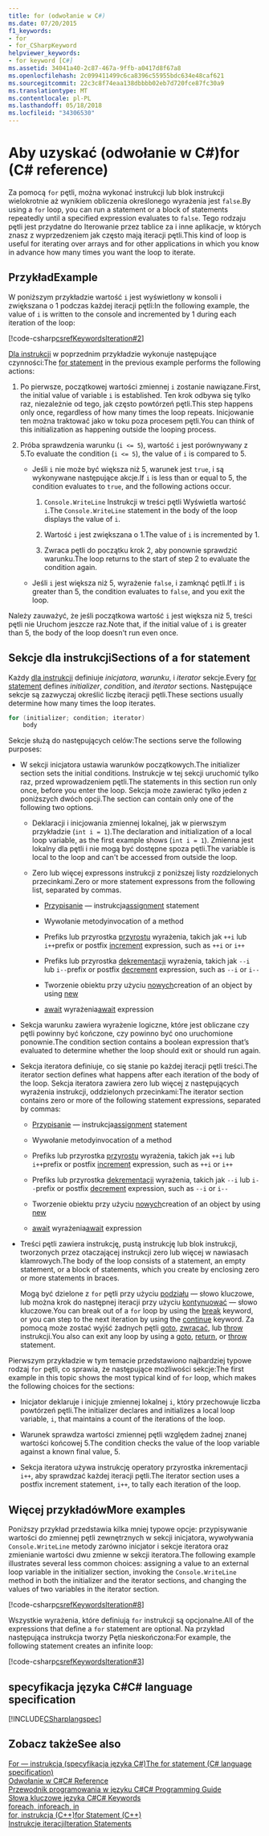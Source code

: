 ```yaml
---
title: for (odwołanie w C#)
ms.date: 07/20/2015
f1_keywords:
- for
- for_CSharpKeyword
helpviewer_keywords:
- for keyword [C#]
ms.assetid: 34041a40-2c87-467a-9ffb-a0417d8f67a8
ms.openlocfilehash: 2c099411499c6ca8396c55955bdc634e48caf621
ms.sourcegitcommit: 22c3c8f74eaa138dbbbb02eb7d720fce87fc30a9
ms.translationtype: MT
ms.contentlocale: pl-PL
ms.lasthandoff: 05/18/2018
ms.locfileid: "34306530"
---
```

# <a name="for-c-reference"></a><span data-ttu-id="b4f50-102">Aby uzyskać (odwołanie w C#)</span><span class="sxs-lookup"><span data-stu-id="b4f50-102">for (C# reference)</span></span>

<span data-ttu-id="b4f50-103">Za pomocą `for` pętli, można wykonać instrukcji lub blok instrukcji wielokrotnie aż wynikiem obliczenia określonego wyrażenia jest `false`.</span><span class="sxs-lookup"><span data-stu-id="b4f50-103">By using a `for` loop, you can run a statement or a block of statements repeatedly until a specified expression evaluates to `false`.</span></span> <span data-ttu-id="b4f50-104">Tego rodzaju pętli jest przydatne do Iterowanie przez tablice za i inne aplikacje, w których znasz z wyprzedzeniem jak często mają iteracji pętli.</span><span class="sxs-lookup"><span data-stu-id="b4f50-104">This kind of loop is useful for iterating over arrays and for other applications in which you know in advance how many times you want the loop to iterate.</span></span>
  
## <a name="example"></a><span data-ttu-id="b4f50-105">Przykład</span><span class="sxs-lookup"><span data-stu-id="b4f50-105">Example</span></span>

<span data-ttu-id="b4f50-106">W poniższym przykładzie wartość `i` jest wyświetlony w konsoli i zwiększana o 1 podczas każdej iteracji pętli:</span><span class="sxs-lookup"><span data-stu-id="b4f50-106">In the following example, the value of `i` is written to the console and incremented by 1 during each iteration of the loop:</span></span>
  
[!code-csharp[csrefKeywordsIteration#2](../../../csharp/language-reference/keywords/codesnippet/CSharp/for_1.cs)]
  
<span data-ttu-id="b4f50-107">[Dla instrukcji](/dotnet/csharp/language-reference/language-specification/statements#the-for-statement) w poprzednim przykładzie wykonuje następujące czynności:</span><span class="sxs-lookup"><span data-stu-id="b4f50-107">The [for statement](/dotnet/csharp/language-reference/language-specification/statements#the-for-statement) in the previous example performs the following actions:</span></span>
  
1.  <span data-ttu-id="b4f50-108">Po pierwsze, początkowej wartości zmiennej `i` zostanie nawiązane.</span><span class="sxs-lookup"><span data-stu-id="b4f50-108">First, the initial value of variable `i` is established.</span></span> <span data-ttu-id="b4f50-109">Ten krok odbywa się tylko raz, niezależnie od tego, jak często powtórzeń pętli.</span><span class="sxs-lookup"><span data-stu-id="b4f50-109">This step happens only once, regardless of how many times the loop repeats.</span></span> <span data-ttu-id="b4f50-110">Inicjowanie ten można traktować jako w toku poza procesem pętli.</span><span class="sxs-lookup"><span data-stu-id="b4f50-110">You can think of this initialization as happening outside the looping process.</span></span>
  
2.  <span data-ttu-id="b4f50-111">Próba sprawdzenia warunku (`i <= 5`), wartość `i` jest porównywany z 5.</span><span class="sxs-lookup"><span data-stu-id="b4f50-111">To evaluate the condition (`i <= 5`), the value of `i` is compared to 5.</span></span>
  
    -   <span data-ttu-id="b4f50-112">Jeśli `i` nie może być większa niż 5, warunek jest `true`, i są wykonywane następujące akcje.</span><span class="sxs-lookup"><span data-stu-id="b4f50-112">If `i` is less than or equal to 5, the condition evaluates to `true`, and the following actions occur.</span></span>  
  
        1.  <span data-ttu-id="b4f50-113">`Console.WriteLine` Instrukcji w treści pętli Wyświetla wartość `i`.</span><span class="sxs-lookup"><span data-stu-id="b4f50-113">The `Console.WriteLine` statement in the body of the loop displays the value of `i`.</span></span>  
  
        2.  <span data-ttu-id="b4f50-114">Wartość `i` jest zwiększana o 1.</span><span class="sxs-lookup"><span data-stu-id="b4f50-114">The value of `i` is incremented by 1.</span></span>  
  
        3.  <span data-ttu-id="b4f50-115">Zwraca pętli do początku krok 2, aby ponownie sprawdzić warunku.</span><span class="sxs-lookup"><span data-stu-id="b4f50-115">The loop returns to the start of step 2 to evaluate the condition again.</span></span>  
  
    -   <span data-ttu-id="b4f50-116">Jeśli `i` jest większa niż 5, wyrażenie `false`, i zamknąć pętli.</span><span class="sxs-lookup"><span data-stu-id="b4f50-116">If `i` is greater than 5, the condition evaluates to `false`, and you exit the loop.</span></span>  
  
<span data-ttu-id="b4f50-117">Należy zauważyć, że jeśli początkowa wartość `i` jest większa niż 5, treści pętli nie Uruchom jeszcze raz.</span><span class="sxs-lookup"><span data-stu-id="b4f50-117">Note that, if the initial value of `i` is greater than 5, the body of the loop doesn't run even once.</span></span>

## <a name="sections-of-a-for-statement"></a><span data-ttu-id="b4f50-118">Sekcje dla instrukcji</span><span class="sxs-lookup"><span data-stu-id="b4f50-118">Sections of a for statement</span></span>
  
<span data-ttu-id="b4f50-119">Każdy [dla instrukcji](/dotnet/csharp/language-reference/language-specification/statements#the-for-statement) definiuje *inicjatora*, *warunku*, i *iterator* sekcje.</span><span class="sxs-lookup"><span data-stu-id="b4f50-119">Every [for statement](/dotnet/csharp/language-reference/language-specification/statements#the-for-statement) defines *initializer*, *condition*, and *iterator* sections.</span></span> <span data-ttu-id="b4f50-120">Następujące sekcje są zazwyczaj określić liczbę iteracji pętli.</span><span class="sxs-lookup"><span data-stu-id="b4f50-120">These sections usually determine how many times the loop iterates.</span></span>  
  
```csharp  
for (initializer; condition; iterator)  
    body  
```  
  
<span data-ttu-id="b4f50-121">Sekcje służą do następujących celów:</span><span class="sxs-lookup"><span data-stu-id="b4f50-121">The sections serve the following purposes:</span></span>
  
-   <span data-ttu-id="b4f50-122">W sekcji inicjatora ustawia warunków początkowych.</span><span class="sxs-lookup"><span data-stu-id="b4f50-122">The initializer section sets the initial conditions.</span></span> <span data-ttu-id="b4f50-123">Instrukcje w tej sekcji uruchomić tylko raz, przed wprowadzeniem pętli.</span><span class="sxs-lookup"><span data-stu-id="b4f50-123">The statements in this section run only once, before you enter the loop.</span></span> <span data-ttu-id="b4f50-124">Sekcja może zawierać tylko jeden z poniższych dwóch opcji.</span><span class="sxs-lookup"><span data-stu-id="b4f50-124">The section can contain only one of the following two options.</span></span>  
  
    -   <span data-ttu-id="b4f50-125">Deklaracji i inicjowania zmiennej lokalnej, jak w pierwszym przykładzie (`int i = 1`).</span><span class="sxs-lookup"><span data-stu-id="b4f50-125">The declaration and initialization of a local loop variable, as the first example shows (`int i = 1`).</span></span> <span data-ttu-id="b4f50-126">Zmienna jest lokalny dla pętli i nie mogą być dostępne spoza pętli.</span><span class="sxs-lookup"><span data-stu-id="b4f50-126">The variable is local to the loop and can't be accessed from outside the loop.</span></span>  
  
    -   <span data-ttu-id="b4f50-127">Zero lub więcej expressons instrukcji z poniższej listy rozdzielonych przecinkami.</span><span class="sxs-lookup"><span data-stu-id="b4f50-127">Zero or more statement expressons from the following list, separated by commas.</span></span>  
  
        -   <span data-ttu-id="b4f50-128">[Przypisanie](../../../csharp/language-reference/operators/assignment-operator.md) — instrukcja</span><span class="sxs-lookup"><span data-stu-id="b4f50-128">[assignment](../../../csharp/language-reference/operators/assignment-operator.md) statement</span></span>  
  
        -   <span data-ttu-id="b4f50-129">Wywołanie metody</span><span class="sxs-lookup"><span data-stu-id="b4f50-129">invocation of a method</span></span>  
  
        -   <span data-ttu-id="b4f50-130">Prefiks lub przyrostka [przyrostu](../../../csharp/language-reference/operators/increment-operator.md) wyrażenia, takich jak `++i` lub `i++`</span><span class="sxs-lookup"><span data-stu-id="b4f50-130">prefix or postfix [increment](../../../csharp/language-reference/operators/increment-operator.md) expression, such as `++i` or `i++`</span></span>  
  
        -   <span data-ttu-id="b4f50-131">Prefiks lub przyrostka [dekrementacji](../../../csharp/language-reference/operators/decrement-operator.md) wyrażenia, takich jak `--i` lub `i--`</span><span class="sxs-lookup"><span data-stu-id="b4f50-131">prefix or postfix [decrement](../../../csharp/language-reference/operators/decrement-operator.md) expression, such as `--i` or `i--`</span></span>  
  
        -   <span data-ttu-id="b4f50-132">Tworzenie obiektu przy użyciu [nowych](../../../csharp/language-reference/keywords/new-operator.md)</span><span class="sxs-lookup"><span data-stu-id="b4f50-132">creation of an object by using [new](../../../csharp/language-reference/keywords/new-operator.md)</span></span>  
  
        -   <span data-ttu-id="b4f50-133">[await](../../../csharp/language-reference/keywords/await.md) wyrażenia</span><span class="sxs-lookup"><span data-stu-id="b4f50-133">[await](../../../csharp/language-reference/keywords/await.md) expression</span></span>  
  
-   <span data-ttu-id="b4f50-134">Sekcja warunku zawiera wyrażenie logiczne, które jest obliczane czy pętli powinny być kończone, czy powinno być ono uruchomione ponownie.</span><span class="sxs-lookup"><span data-stu-id="b4f50-134">The condition section contains a boolean expression that’s evaluated to determine whether the loop should exit or should run again.</span></span>  
  
-   <span data-ttu-id="b4f50-135">Sekcja iteratora definiuje, co się stanie po każdej iteracji pętli treści.</span><span class="sxs-lookup"><span data-stu-id="b4f50-135">The iterator section defines what happens after each iteration of the body of the loop.</span></span> <span data-ttu-id="b4f50-136">Sekcja iteratora zawiera zero lub więcej z następujących wyrażenia instrukcji, oddzielonych przecinkami:</span><span class="sxs-lookup"><span data-stu-id="b4f50-136">The iterator section contains zero or more of the following statement expressions, separated by commas:</span></span>  
  
    -   <span data-ttu-id="b4f50-137">[Przypisanie](../../../csharp/language-reference/operators/assignment-operator.md) — instrukcja</span><span class="sxs-lookup"><span data-stu-id="b4f50-137">[assignment](../../../csharp/language-reference/operators/assignment-operator.md) statement</span></span>  
  
    -   <span data-ttu-id="b4f50-138">Wywołanie metody</span><span class="sxs-lookup"><span data-stu-id="b4f50-138">invocation of a method</span></span>  
  
    -   <span data-ttu-id="b4f50-139">Prefiks lub przyrostka [przyrostu](../../../csharp/language-reference/operators/increment-operator.md) wyrażenia, takich jak `++i` lub `i++`</span><span class="sxs-lookup"><span data-stu-id="b4f50-139">prefix or postfix [increment](../../../csharp/language-reference/operators/increment-operator.md) expression, such as `++i` or `i++`</span></span>  
  
    -   <span data-ttu-id="b4f50-140">Prefiks lub przyrostka [dekrementacji](../../../csharp/language-reference/operators/decrement-operator.md) wyrażenia, takich jak `--i` lub `i--`</span><span class="sxs-lookup"><span data-stu-id="b4f50-140">prefix or postfix [decrement](../../../csharp/language-reference/operators/decrement-operator.md) expression, such as `--i` or `i--`</span></span>  
  
    -   <span data-ttu-id="b4f50-141">Tworzenie obiektu przy użyciu [nowych](../../../csharp/language-reference/keywords/new-operator.md)</span><span class="sxs-lookup"><span data-stu-id="b4f50-141">creation of an object by using [new](../../../csharp/language-reference/keywords/new-operator.md)</span></span>  
  
    -   <span data-ttu-id="b4f50-142">[await](../../../csharp/language-reference/keywords/await.md) wyrażenia</span><span class="sxs-lookup"><span data-stu-id="b4f50-142">[await](../../../csharp/language-reference/keywords/await.md) expression</span></span>  
  
-   <span data-ttu-id="b4f50-143">Treści pętli zawiera instrukcję, pustą instrukcję lub blok instrukcji, tworzonych przez otaczającej instrukcji zero lub więcej w nawiasach klamrowych.</span><span class="sxs-lookup"><span data-stu-id="b4f50-143">The body of the loop consists of a statement, an empty statement, or a block of statements, which you create by enclosing zero or more statements in braces.</span></span>  
  
     <span data-ttu-id="b4f50-144">Mogą być dzielone z `for` pętli przy użyciu [podziału](../../../csharp/language-reference/keywords/break.md) — słowo kluczowe, lub można krok do następnej iteracji przy użyciu [kontynuować](../../../csharp/language-reference/keywords/continue.md) — słowo kluczowe.</span><span class="sxs-lookup"><span data-stu-id="b4f50-144">You can break out of a `for` loop by using the [break](../../../csharp/language-reference/keywords/break.md) keyword, or you can step to the next iteration by using the [continue](../../../csharp/language-reference/keywords/continue.md) keyword.</span></span> <span data-ttu-id="b4f50-145">Za pomocą może zostać wyjść żadnych pętli [goto](../../../csharp/language-reference/keywords/goto.md), [zwracać](../../../csharp/language-reference/keywords/return.md), lub [throw](../../../csharp/language-reference/keywords/throw.md) instrukcji.</span><span class="sxs-lookup"><span data-stu-id="b4f50-145">You also can exit any loop by using a [goto](../../../csharp/language-reference/keywords/goto.md), [return](../../../csharp/language-reference/keywords/return.md), or [throw](../../../csharp/language-reference/keywords/throw.md) statement.</span></span>  
  
<span data-ttu-id="b4f50-146">Pierwszym przykładzie w tym temacie przedstawiono najbardziej typowe rodzaj `for` pętli, co sprawia, że następujące możliwości sekcje:</span><span class="sxs-lookup"><span data-stu-id="b4f50-146">The first example in this topic shows the most typical kind of `for` loop, which makes the following choices for the sections:</span></span>
  
-   <span data-ttu-id="b4f50-147">Inicjator deklaruje i inicjuje zmiennej lokalnej `i`, który przechowuje liczba powtórzeń pętli.</span><span class="sxs-lookup"><span data-stu-id="b4f50-147">The initializer declares and initializes a local loop variable, `i`, that maintains a count of the iterations of the loop.</span></span>  
  
-   <span data-ttu-id="b4f50-148">Warunek sprawdza wartości zmiennej pętli względem żadnej znanej wartości końcowej 5.</span><span class="sxs-lookup"><span data-stu-id="b4f50-148">The condition checks the value of the loop variable against a known final value, 5.</span></span>  
  
-   <span data-ttu-id="b4f50-149">Sekcja iteratora używa instrukcję operatory przyrostka inkrementacji `i++`, aby sprawdzać każdej iteracji pętli.</span><span class="sxs-lookup"><span data-stu-id="b4f50-149">The iterator section uses a postfix increment statement, `i++`, to tally each iteration of the loop.</span></span>

## <a name="more-examples"></a><span data-ttu-id="b4f50-150">Więcej przykładów</span><span class="sxs-lookup"><span data-stu-id="b4f50-150">More examples</span></span>
  
<span data-ttu-id="b4f50-151">Poniższy przykład przedstawia kilka mniej typowe opcje: przypisywanie wartości do zmiennej pętli zewnętrznych w sekcji inicjatora, wywoływania `Console.WriteLine` metody zarówno inicjator i sekcje iteratora oraz zmienianie wartości dwu zmienne w sekcji iteratora.</span><span class="sxs-lookup"><span data-stu-id="b4f50-151">The following example illustrates several less common choices: assigning a value to an external loop variable in the initializer section, invoking the `Console.WriteLine` method in both the initializer and the iterator sections, and changing the values of two variables in the iterator section.</span></span>
  
[!code-csharp[csrefKeywordsIteration#8](../../../csharp/language-reference/keywords/codesnippet/CSharp/for_2.cs)]  
  
<span data-ttu-id="b4f50-152">Wszystkie wyrażenia, które definiują `for` instrukcji są opcjonalne.</span><span class="sxs-lookup"><span data-stu-id="b4f50-152">All of the expressions that define a `for` statement are optional.</span></span> <span data-ttu-id="b4f50-153">Na przykład następująca instrukcja tworzy Pętla nieskończona:</span><span class="sxs-lookup"><span data-stu-id="b4f50-153">For example, the following statement creates an infinite loop:</span></span>
  
[!code-csharp[csrefKeywordsIteration#3](../../../csharp/language-reference/keywords/codesnippet/CSharp/for_3.cs)]  
  
## <a name="c-language-specification"></a><span data-ttu-id="b4f50-154">specyfikacja języka C#</span><span class="sxs-lookup"><span data-stu-id="b4f50-154">C# language specification</span></span>  

[!INCLUDE[CSharplangspec](~/includes/csharplangspec-md.md)]
  
## <a name="see-also"></a><span data-ttu-id="b4f50-155">Zobacz także</span><span class="sxs-lookup"><span data-stu-id="b4f50-155">See also</span></span>

[<span data-ttu-id="b4f50-156">For — instrukcja (specyfikacja języka C#)</span><span class="sxs-lookup"><span data-stu-id="b4f50-156">The for statement (C# language specification)</span></span>](/dotnet/csharp/language-reference/language-specification/statements#the-for-statement)  
[<span data-ttu-id="b4f50-157">Odwołanie w C#</span><span class="sxs-lookup"><span data-stu-id="b4f50-157">C# Reference</span></span>](../../../csharp/language-reference/index.md)  
[<span data-ttu-id="b4f50-158">Przewodnik programowania w języku C#</span><span class="sxs-lookup"><span data-stu-id="b4f50-158">C# Programming Guide</span></span>](../../../csharp/programming-guide/index.md)  
[<span data-ttu-id="b4f50-159">Słowa kluczowe języka C#</span><span class="sxs-lookup"><span data-stu-id="b4f50-159">C# Keywords</span></span>](../../../csharp/language-reference/keywords/index.md)  
[<span data-ttu-id="b4f50-160">foreach, in</span><span class="sxs-lookup"><span data-stu-id="b4f50-160">foreach, in</span></span>](../../../csharp/language-reference/keywords/foreach-in.md)  
[<span data-ttu-id="b4f50-161">for, instrukcja (C++)</span><span class="sxs-lookup"><span data-stu-id="b4f50-161">for Statement (C++)</span></span>](/cpp/cpp/for-statement-cpp)  
[<span data-ttu-id="b4f50-162">Instrukcje iteracji</span><span class="sxs-lookup"><span data-stu-id="b4f50-162">Iteration Statements</span></span>](../../../csharp/language-reference/keywords/iteration-statements.md)
